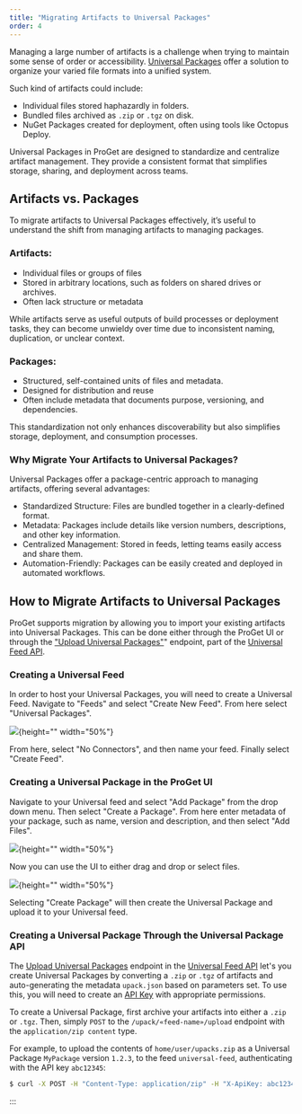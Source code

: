 ```yaml
---
title: "Migrating Artifacts to Universal Packages"
order: 4
---
```


Managing a large number of artifacts is a challenge when trying to maintain some sense of order or accessibility. [Universal Packages](/docs/proget/feeds/universal/universal-packages) offer a solution to organize your varied file formats into a unified system.

Such kind of artifacts could include:
* Individual files stored haphazardly in folders.
* Bundled files archived as `.zip` or `.tgz` on disk.
* NuGet Packages created for deployment, often using tools like Octopus Deploy.

Universal Packages in ProGet are designed to standardize and centralize artifact management. They provide a consistent format that simplifies storage, sharing, and deployment across teams.

## Artifacts vs. Packages

To migrate artifacts to Universal Packages effectively, it’s useful to understand the shift from managing artifacts to managing packages.

### Artifacts:

* Individual files or groups of files
* Stored in arbitrary locations, such as folders on shared drives or archives. 
* Often lack structure or metadata

While artifacts serve as useful outputs of build processes or deployment tasks, they can become unwieldy over time due to inconsistent naming, duplication, or unclear context.

### Packages:

* Structured, self-contained units of files and metadata. 
* Designed for distribution and reuse
* Often include metadata that documents purpose, versioning, and dependencies. 

This standardization not only enhances discoverability but also simplifies storage, deployment, and consumption processes.

### Why Migrate Your Artifacts to Universal Packages?

Universal Packages offer a package-centric approach to managing artifacts, offering several advantages:

* Standardized Structure: Files are bundled together in a clearly-defined format.
* Metadata: Packages include details like version numbers, descriptions, and other key information.
* Centralized Management: Stored in feeds, letting teams easily access and share them.
* Automation-Friendly: Packages can be easily created and deployed in automated workflows.

## How to Migrate Artifacts to Universal Packages

ProGet supports migration by allowing you to import your existing artifacts into Universal Packages. This can be done either through the ProGet UI or through the ["Upload Universal Packages"](/docs/proget/reference-api/universal-feed/upload)" endpoint, part of the [Universal Feed API](/docs/proget/reference-api/universal-feed).

### Creating a Universal Feed

In order to host your Universal Packages, you will need to create a Universal Feed. Navigate to "Feeds" and select "Create New Feed". From here select "Universal Packages".

![](/resources/docs/proget-upack-createfeed.png){height="" width="50%"}

From here, select "No Connectors", and then name your feed. Finally select "Create Feed".

### Creating a Universal Package in the ProGet UI

Navigate to your Universal feed and select "Add Package" from the drop down menu. Then select "Create a Package". From here enter metadata of your package, such as name, version and description, and then select "Add Files".

![](/resources/docs/proget-upack-createpackage-metadata.png){height="" width="50%"}

Now you can use the UI to either drag and drop or select files. 

![](/resources/docs/proget-upack-createpackage.png){height="" width="50%"}

Selecting "Create Package" will then create the Universal Package and upload it to your Universal feed.

### Creating a Universal Package Through the Universal Package API

The [Upload Universal Packages](/docs/proget/reference-api/universal-feed/upload) endpoint in the [Universal Feed API](/docs/proget/reference-api/universal-feed) let's you create Universal Packages by converting a `.zip` or `.tgz` of artifacts and auto-generating the metadata `upack.json` based on parameters set. To use this, you will need to create an [API Key](/docs/proget/reference-api/proget-apikeys) with appropriate permissions.

To create a Universal Package, first archive your artifacts into either a `.zip` or `.tgz`. Then, simply `POST` to the `/upack/«feed-name»/upload` endpoint with the `application/zip content` type. 

For example, to upload the contents of `home/user/upacks.zip` as a Universal Package `MyPackage` version `1.2.3`, to the feed `universal-feed`, authenticating with the API key `abc12345`:

```bash
$ curl -X POST -H "Content-Type: application/zip" -H "X-ApiKey: abc12345" --data-binary "home/user/upacks.zip" "http://proget.corp.local/upack/universal/upload?name=MyPackage&version=1.2.3"
```
:::